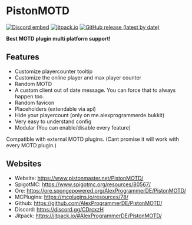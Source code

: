 # PistonMOTD
[![Discord embed](https://discordapp.com/api/guilds/739784741124833301/embed.png)](https://discord.gg/CDrcxzH) 
[![jitpack.io](https://jitpack.io/v/AlexProgrammerDE/PistonMOTD.svg)](https://jitpack.io/#AlexProgrammerDE/PistonMOTD)
[![GitHub release (latest by date)](https://img.shields.io/github/v/release/AlexProgrammerDE/PistonMOTD)](https://github.com/AlexProgrammerDE/PistonBot/releases) 

**Best MOTD plugin multi platform support!**

## Features
* Customize playercounter tooltip
* Customize the online player and max player counter
* Random MOTD
* A custom client out of date message. You can force that to always happen too.
* Random favicon
* Placeholders (extendable via api)
* Hide your playercount (only on me.alexprogrammerde.bukkit)
* Very easy to understand config
* Modular (You can enable/disable every feature)

Compatible with external MOTD plugins. (Cant promise it will work with every MOTD plugin.)

## Websites
* Website: https://www.pistonmaster.net/PistonMOTD/
* SpigotMC: https://www.spigotmc.org/resources/80567/
* Ore: https://ore.spongepowered.org/AlexProgrammerDE/PistonMOTD/
* MCPlugins: https://mcplugins.io/resources/78/
* Github: https://github.com/AlexProgrammerDE/PistonMOTD/
* Discord: https://discord.gg/CDrcxzH
* Jitpack: https://jitpack.io/#AlexProgrammerDE/PistonMOTD/